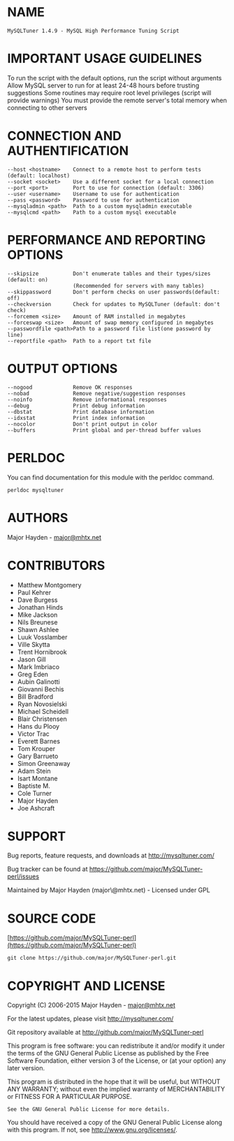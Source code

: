 # NAME

    MySQLTuner 1.4.9 - MySQL High Performance Tuning Script

# IMPORTANT USAGE GUIDELINES

To run the script with the default options, run the script without arguments
Allow MySQL server to run for at least 24-48 hours before trusting suggestions
Some routines may require root level privileges (script will provide warnings)
You must provide the remote server's total memory when connecting to other servers

# CONNECTION AND AUTHENTIFICATION

    --host <hostname>    Connect to a remote host to perform tests (default: localhost)
    --socket <socket>    Use a different socket for a local connection
    --port <port>        Port to use for connection (default: 3306)
    --user <username>    Username to use for authentication
    --pass <password>    Password to use for authentication
    --mysqladmin <path>  Path to a custom mysqladmin executable
    --mysqlcmd <path>    Path to a custom mysql executable

# PERFORMANCE AND REPORTING OPTIONS

    --skipsize           Don't enumerate tables and their types/sizes (default: on)
                         (Recommended for servers with many tables)
    --skippassword       Don't perform checks on user passwords(default: off)
    --checkversion       Check for updates to MySQLTuner (default: don't check)
    --forcemem <size>    Amount of RAM installed in megabytes
    --forceswap <size>   Amount of swap memory configured in megabytes
    --passwordfile <path>Path to a password file list(one password by line)
    --reportfile <path>  Path to a report txt file

# OUTPUT OPTIONS

    --nogood             Remove OK responses
    --nobad              Remove negative/suggestion responses
    --noinfo             Remove informational responses
    --debug              Print debug information
    --dbstat             Print database information
    --idxstat            Print index information
    --nocolor            Don't print output in color
    --buffers            Print global and per-thread buffer values

# PERLDOC

You can find documentation for this module with the perldoc command.

    perldoc mysqltuner

# AUTHORS

Major Hayden - major@mhtx.net

# CONTRIBUTORS

- Matthew Montgomery
- Paul Kehrer
- Dave Burgess
- Jonathan Hinds
- Mike Jackson
- Nils Breunese
- Shawn Ashlee
- Luuk Vosslamber
- Ville Skytta
- Trent Hornibrook
- Jason Gill
- Mark Imbriaco
- Greg Eden
- Aubin Galinotti
- Giovanni Bechis
- Bill Bradford
- Ryan Novosielski
- Michael Scheidell
- Blair Christensen
- Hans du Plooy
- Victor Trac
- Everett Barnes
- Tom Krouper
- Gary Barrueto
- Simon Greenaway
- Adam Stein
- Isart Montane
- Baptiste M.
- Cole Turner
- Major Hayden
- Joe Ashcraft

# SUPPORT

Bug reports, feature requests, and downloads at http://mysqltuner.com/

Bug tracker can be found at https://github.com/major/MySQLTuner-perl/issues

Maintained by Major Hayden (major\\@mhtx.net) - Licensed under GPL

# SOURCE CODE

[https://github.com/major/MySQLTuner-perl](https://github.com/major/MySQLTuner-perl)

    git clone https://github.com/major/MySQLTuner-perl.git

# COPYRIGHT AND LICENSE

Copyright (C) 2006-2015 Major Hayden - major@mhtx.net

For the latest updates, please visit http://mysqltuner.com/

Git repository available at http://github.com/major/MySQLTuner-perl

This program is free software: you can redistribute it and/or modify
it under the terms of the GNU General Public License as published by
the Free Software Foundation, either version 3 of the License, or
(at your option) any later version.

This program is distributed in the hope that it will be useful,
but WITHOUT ANY WARRANTY; without even the implied warranty of
MERCHANTABILITY or FITNESS FOR A PARTICULAR PURPOSE.

    See the GNU General Public License for more details.

You should have received a copy of the GNU General Public License
along with this program.  If not, see <http://www.gnu.org/licenses/>.

